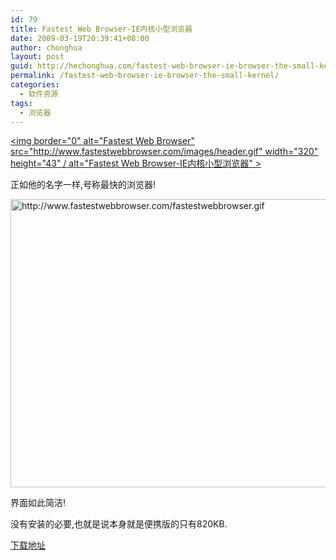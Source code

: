 ```yaml
---
id: 79
title: Fastest Web Browser-IE内核小型浏览器
date: 2009-03-19T20:39:41+08:00
author: chonghua
layout: post
guid: http://hechonghua.com/fastest-web-browser-ie-browser-the-small-kernel/
permalink: /fastest-web-browser-ie-browser-the-small-kernel/
categories:
  - 软件资源
tags:
  - 浏览器
---
```

[<img border="0" alt="Fastest Web Browser" src="http://www.fastestwebbrowser.com/images/header.gif" width="320" height="43" / alt="Fastest Web Browser-IE内核小型浏览器" >](http://www.fastestwebbrowser.com/) 

正如他的名字一样,号称最快的浏览器!

<!--more--><img alt="http://www.fastestwebbrowser.com/fastestwebbrowser.gif" src="http://www.fastestwebbrowser.com/fastestwebbrowser.gif" width="600" height="461" / alt="Fastest Web Browser-IE内核小型浏览器" > 

界面如此简洁!

没有安装的必要,也就是说本身就是便携版的只有820KB.

<a href="http://www.fastestwebbrowser.com/FastestWebBrowser.exe" target="_blank">下载地址</a>
